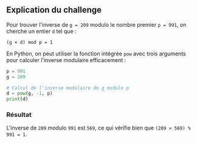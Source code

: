 ## Explication du challenge

Pour trouver l'inverse de `g = 209` modulo le nombre premier `p = 991`, on cherche un entier `d` tel que :

```
(g × d) mod p = 1
```

En Python, on peut utiliser la fonction intégrée `pow` avec trois arguments pour calculer l'inverse modulaire efficacement :

```python
p = 991
g = 209

# Calcul de l'inverse modulaire de g modulo p
d = pow(g, -1, p)
print(d)  
```

### Résultat

L'inverse de `209` modulo `991` est `569`, ce qui vérifie bien que `(209 × 569) % 991 = 1`.
